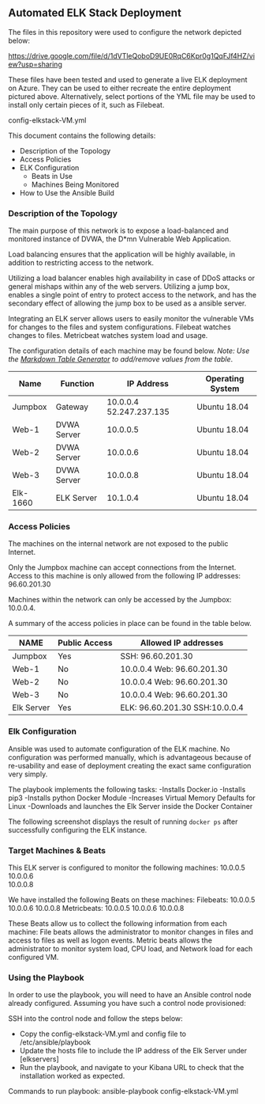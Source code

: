 ## Automated ELK Stack Deployment

The files in this repository were used to configure the network depicted below:

https://drive.google.com/file/d/1dVTleQoboD9UE0RqC6Kpr0g1QqFJf4HZ/view?usp=sharing

These files have been tested and used to generate a live ELK deployment on Azure. They can be used to either recreate the entire deployment pictured above. Alternatively, select portions of the YML file may be used to install only certain pieces of it, such as Filebeat.

config-elkstack-VM.yml

This document contains the following details:
- Description of the Topology
- Access Policies
- ELK Configuration
  - Beats in Use
  - Machines Being Monitored
- How to Use the Ansible Build


### Description of the Topology

The main purpose of this network is to expose a load-balanced and monitored instance of DVWA, the D*mn Vulnerable Web Application.

Load balancing ensures that the application will be highly available, in addition to restricting access to the network.

Utilizing a load balancer enables high availability in case of DDoS attacks or general mishaps within any of the web servers.  Utilizing a jump box, enables a single point of entry to protect access to the network, and has the secondary effect of allowing the jump box to be used as a ansible server.

Integrating an ELK server allows users to easily monitor the vulnerable VMs for changes to the files and system configurations.
Filebeat watches changes to files.
Metricbeat watches system load and usage.

The configuration details of each machine may be found below.
_Note: Use the [Markdown Table Generator](http://www.tablesgenerator.com/markdown_tables) to add/remove values from the table_.


| Name     | Function    | IP Address               | Operating System                       |
|----------|-------------|--------------------------|----------------------|
| Jumpbox  | Gateway     | 10.0.0.4  52.247.237.135 | Ubuntu 18.04         |
| Web-1    | DVWA Server | 10.0.0.5                 | Ubuntu 18.04         |
| Web-2    | DVWA Server | 10.0.0.6                 | Ubuntu 18.04         | 
| Web-3    | DVWA Server | 10.0.0.8                 | Ubuntu 18.04         |
| Elk-1660 | ELK Server  | 10.1.0.4                 | Ubuntu 18.04         |

### Access Policies

The machines on the internal network are not exposed to the public Internet. 

Only the Jumpbox machine can accept connections from the Internet. Access to this machine is only allowed from the following IP addresses: 96.60.201.30

Machines within the network can only be accessed by the Jumpbox: 10.0.0.4.

A summary of the access policies in place can be found in the table below.

| NAME       | Public Access | Allowed IP addresses            |
|------------|---------------|---------------------------------|
| Jumpbox    | Yes           | SSH: 96.60.201.30               |
| Web-1      | No            | 10.0.0.4  Web: 96.60.201.30     |
| Web-2      | No            | 10.0.0.4  Web: 96.60.201.30     |
| Web-3      | No            | 10.0.0.4  Web: 96.60.201.30     |
| Elk Server | Yes           | ELK: 96.60.201.30 SSH:10.0.0.4  |


### Elk Configuration

Ansible was used to automate configuration of the ELK machine. No configuration was performed manually, which is advantageous because of re-usability and ease of deployment creating the exact same configuration very simply.

The playbook implements the following tasks:
-Installs Docker.io
-Installs pip3
-Installs python Docker Module
-Increases Virtual Memory Defaults for Linux
-Downloads and launches the Elk Server inside the Docker Container


The following screenshot displays the result of running `docker ps` after successfully configuring the ELK instance.



### Target Machines & Beats
This ELK server is configured to monitor the following machines:
10.0.0.5                 
10.0.0.6               
10.0.0.8                

We have installed the following Beats on these machines:
Filebeats: 
10.0.0.5
10.0.0.6
10.0.0.8
Metricbeats:
10.0.0.5
10.0.0.6
10.0.0.8

These Beats allow us to collect the following information from each machine:
File beats allows the administrator to monitor changes in files and access to files as well as logon events. Metric beats allows the administrator to monitor system load, CPU load, and Network load for each configured VM.


### Using the Playbook
In order to use the playbook, you will need to have an Ansible control node already configured. Assuming you have such a control node provisioned: 

SSH into the control node and follow the steps below:
- Copy the config-elkstack-VM.yml and config file to /etc/ansible/playbook
- Update the hosts file to include the IP address of the Elk Server under [elkservers]
- Run the playbook, and navigate to your Kibana URL to check that the installation worked as expected.

Commands to run playbook:
ansible-playbook config-elkstack-VM.yml
